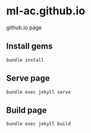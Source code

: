 # ml-ac.github.io

github.io page

## Install gems

    bundle install

## Serve page

    bundle exec jekyll serve

## Build page

    bundle exec jekyll build
